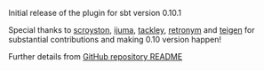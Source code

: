 Initial release of the plugin for sbt version 0.10.1

Special thanks to [scroyston][1], [ijuma][2], [tackley][3], [retronym][4] and [teigen][5] for substantial contributions and making 0.10 version happen!

Further details from [GitHub repository README][6]

[1]: https://github.com/scroyston
[2]: https://github.com/ijuma
[3]: https://github.com/tackley
[4]: https://github.com/retronym
[5]: https://github.com/teigen
[6]: https://github.com/mpeltonen/sbt-idea/tree/sbt-0.10
